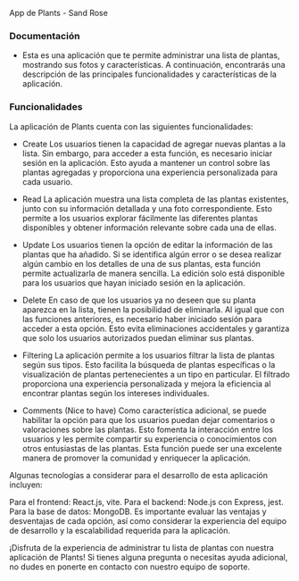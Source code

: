 App de Plants - Sand Rose

### Documentación

- Esta es una aplicación que te permite administrar una lista de plantas, mostrando sus fotos y características. A continuación, encontrarás una descripción de las principales funcionalidades y características de la aplicación.

### Funcionalidades

La aplicación de Plants cuenta con las siguientes funcionalidades:

- Create
  Los usuarios tienen la capacidad de agregar nuevas plantas a la lista. Sin embargo, para acceder a esta función, es necesario iniciar sesión en la aplicación. Esto ayuda a mantener un control sobre las plantas agregadas y proporciona una experiencia personalizada para cada usuario.

- Read
  La aplicación muestra una lista completa de las plantas existentes, junto con su información detallada y una foto correspondiente. Esto permite a los usuarios explorar fácilmente las diferentes plantas disponibles y obtener información relevante sobre cada una de ellas.

- Update
  Los usuarios tienen la opción de editar la información de las plantas que ha añadido. Si se identifica algún error o se desea realizar algún cambio en los detalles de una de sus plantas, esta función permite actualizarla de manera sencilla. La edición solo está disponible para los usuarios que hayan iniciado sesión en la aplicación.

- Delete
  En caso de que los usuarios ya no deseen que su planta aparezca en la lista, tienen la posibilidad de eliminarla. Al igual que con las funciones anteriores, es necesario haber iniciado sesión para acceder a esta opción. Esto evita eliminaciones accidentales y garantiza que solo los usuarios autorizados puedan eliminar sus plantas.

- Filtering
  La aplicación permite a los usuarios filtrar la lista de plantas según sus tipos. Esto facilita la búsqueda de plantas específicas o la visualización de plantas pertenecientes a un tipo en particular. El filtrado proporciona una experiencia personalizada y mejora la eficiencia al encontrar plantas según los intereses individuales.

- Comments (Nice to have)
  Como característica adicional, se puede habilitar la opción para que los usuarios puedan dejar comentarios o valoraciones sobre las plantas. Esto fomenta la interacción entre los usuarios y les permite compartir su experiencia o conocimientos con otros entusiastas de las plantas. Esta función puede ser una excelente manera de promover la comunidad y enriquecer la aplicación.

Algunas tecnologías a considerar para el desarrollo de esta aplicación incluyen:

Para el frontend: React.js, vite.
Para el backend: Node.js con Express, jest.
Para la base de datos: MongoDB.
Es importante evaluar las ventajas y desventajas de cada opción, así como considerar la experiencia del equipo de desarrollo y la escalabilidad requerida para la aplicación.

¡Disfruta de la experiencia de administrar tu lista de plantas con nuestra aplicación de Plants! Si tienes alguna pregunta o necesitas ayuda adicional, no dudes en ponerte en contacto con nuestro equipo de soporte.
